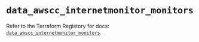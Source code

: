 # `data_awscc_internetmonitor_monitors`

Refer to the Terraform Registory for docs: [`data_awscc_internetmonitor_monitors`](https://registry.terraform.io/providers/hashicorp/awscc/0.70.0/docs/data-sources/internetmonitor_monitors).
